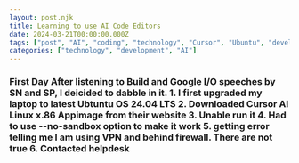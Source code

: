 ```yaml
---
layout: post.njk
title: Learning to use AI Code Editors
date: 2024-03-21T00:00:00.000Z
tags: ["post", "AI", "coding", "technology", "Cursor", "Ubuntu", "development"]
categories: ["technology", "development", "AI"]
---
```


<h3>First Day
After listening to Build and Google I/O speeches by SN and SP, I deicided to dabble in it.
1. I first upgraded my laptop to latest Ubtuntu OS 24.04 LTS
2. Downloaded Cursor AI Linux x.86 Appimage from their website
3. Unable run it
4. Had to use --no-sandbox option to make it work
5. getting error telling me I am using VPN and behind firewall. There are not true
6. Contacted helpdesk

